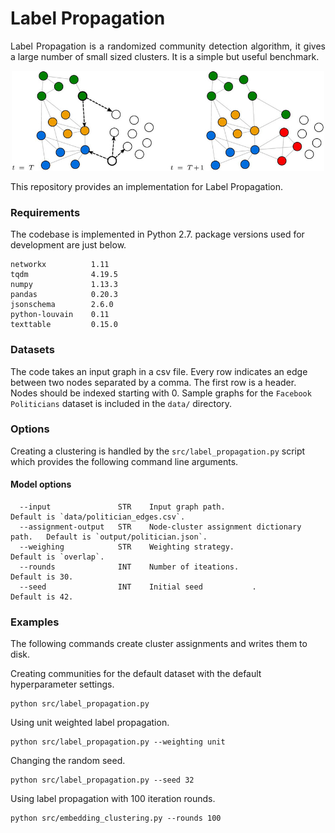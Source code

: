 Label Propagation
============================================
<p align="justify">
Label Propagation is a randomized community detection algorithm, it gives a large number of small sized clusters. It is a simple but useful benchmark.  
</p>
<p align="center">
  <img width="500" src="labelprop.png">
</p>
This repository provides an implementation for Label Propagation.

### Requirements

The codebase is implemented in Python 2.7. package versions used for development are just below.
```
networkx          1.11
tqdm              4.19.5
numpy             1.13.3
pandas            0.20.3
jsonschema        2.6.0
python-louvain    0.11
texttable         0.15.0
```

### Datasets

The code takes an input graph in a csv file. Every row indicates an edge between two nodes separated by a comma. The first row is a header. Nodes should be indexed starting with 0. Sample graphs for the `Facebook Politicians` dataset is included in the  `data/` directory.

### Options

Creating a clustering is handled by the `src/label_propagation.py` script which provides the following command line arguments.

#### Model options

```
  --input               STR    Input graph path.                          Default is `data/politician_edges.csv`.                                     
  --assignment-output   STR    Node-cluster assignment dictionary path.   Default is `output/politician.json`.
  --weighing            STR    Weighting strategy.                        Default is `overlap`.
  --rounds              INT    Number of iteations.                       Default is 30.
  --seed                INT    Initial seed           .                   Default is 42.
```

### Examples

The following commands create cluster assignments and writes them to disk.

Creating communities for the default dataset with the default hyperparameter settings.

```
python src/label_propagation.py
```
Using unit weighted label propagation.

```
python src/label_propagation.py --weighting unit
```

Changing the random seed.

```
python src/label_propagation.py --seed 32
```

Using label propagation with 100 iteration rounds.

```
python src/embedding_clustering.py --rounds 100
```
